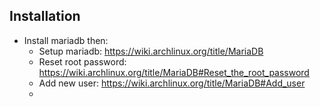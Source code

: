 

## Installation

- Install mariadb then: 
	- Setup mariadb: https://wiki.archlinux.org/title/MariaDB
	- Reset root password: https://wiki.archlinux.org/title/MariaDB#Reset_the_root_password
	- Add new user: https://wiki.archlinux.org/title/MariaDB#Add_user
	- 